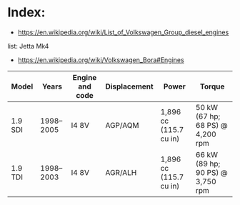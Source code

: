 # Index:
- https://en.wikipedia.org/wiki/List_of_Volkswagen_Group_diesel_engines

list: Jetta Mk4
- https://en.wikipedia.org/wiki/Volkswagen_Bora#Engines

|Model|Years|Engine and code|Displacement|Power|Torque|
|---|---|---|---|---|---|
|1.9 SDI|1998–2005|I4 8V|AGP/AQM|1,896 cc (115.7 cu in)|50 kW (67 hp; 68 PS) @ 4,200 rpm|133 N⋅m (98 lb⋅ft) @ 2,200–2,600 rpm|
|1.9 TDI|1998–2003|I4 8V|AGR/ALH|1,896 cc (115.7 cu in)|66 kW (89 hp; 90 PS) @ 3,750 rpm|210 N⋅m (155 lb⋅ft) @ 1,900 rpm|
